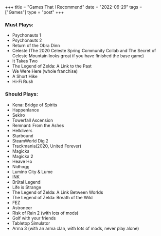 +++
title = "Games That I Recommend"
date = "2022-06-29"
tags = ["Games"]
type = "post"
+++

### Must Plays:
- Psychonauts 1
- Psychonauts 2
- Return of the Obra Dinn
- Celeste (The 2020 Celeste Spring Community Collab and The Secret of Celeste Mountain looks great if you have finished the base game)
- It Takes Two
- The Legend of Zelda: A Link to the Past
- We Were Here (whole franchise)
- A Short Hike
- Hi-Fi Rush


### Should Plays:
- Kena: Bridge of Spirits
- Happenlance
- Sekiro
- Towerfall Ascension
- Remnant: From the Ashes
- Helldivers
- Starbound
- SteamWorld Dig 2
- Trackmania(2020, United Forever)
- Magicka
- Magicka 2
- Heave Ho
- Nidhogg
- Lumino City & Lume
- INK
- Brütal Legend
- Life is Strange
- The Legend of Zelda: A Link Between Worlds
- The Legend of Zelda: Breath of the Wild
- FEZ
- Astroneer
- Risk of Rain 2 (with lots of mods)
- Golf with your friends
- Tabletop Simulator
- Arma 3 (with an arma clan, with lots of mods, never play alone)
